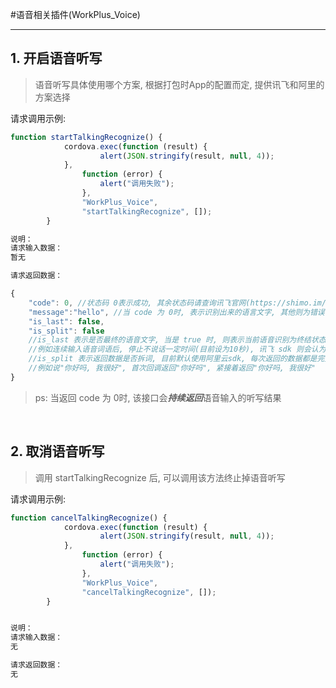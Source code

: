 #语音相关插件(WorkPlus_Voice)
***
## 1. 开启语音听写
>语音听写具体使用哪个方案, 根据打包时App的配置而定, 提供讯飞和阿里的方案选择

请求调用示例:

```javascript
function startTalkingRecognize() {
            cordova.exec(function (result) {
                    alert(JSON.stringify(result, null, 4));
            },
                function (error) {
                    alert("调用失败");
                },
                "WorkPlus_Voice",
                "startTalkingRecognize", []);
        }

说明：
请求输入数据：
暂无

请求返回数据：

{
	"code": 0, //状态码 0表示成功, 其余状态码请查询讯飞官网(https://shimo.im/sheet/w3yUy39uNKs0J7DT), App 负责原封不动把状态码返回给调用者
	"message":"hello", //当 code 为 0时, 表示识别出来的语言文字, 其他则为错误码描述
	"is_last": false,   
	"is_split": false  
	//is_last 表示是否最终的语音文字, 当是 true 时, 则表示当前语音识别为终结状态, 
	//例如连续输入语音词语后, 停止不说话一定时间(目前设为10秒), 讯飞 sdk 则会认为此次语音听写需要结束掉
	//is_split 表示返回数据是否拆词, 目前默认使用阿里云sdk, 每次返回的数据都是完整的, 后面返回的数据必定把前面的包含.
	//例如说"你好吗, 我很好", 首次回调返回"你好吗", 紧接着返回"你好吗, 我很好"
}

```

> ps: 当返回 code 为 0时, 该接口会***持续返回***语音输入的听写结果

<br/>



## 2. 取消语音听写
> 调用 startTalkingRecognize 后, 可以调用该方法终止掉语音听写

请求调用示例:

```javascript
function cancelTalkingRecognize() {
            cordova.exec(function (result) {
                    alert(JSON.stringify(result, null, 4));
            },
                function (error) {
                    alert("调用失败");
                },
                "WorkPlus_Voice",
                "cancelTalkingRecognize", []);
        }


说明：
请求输入数据：
无

请求返回数据：
无


```




